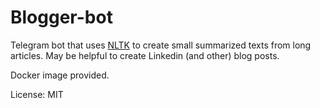 # Blogger-bot

Telegram bot that uses [NLTK](https://www.nltk.org/) to create small summarized texts from long articles. May be helpful to create Linkedin
(and other) blog posts.

Docker image provided.

License: MIT
